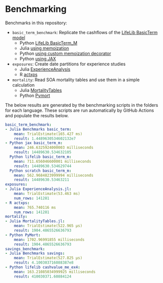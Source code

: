 # Benchmarking

Benchmarks in this repository:

* `basic_term_benchmark`: Replicate the cashflows of the [LifeLib BasicTerm model](https://github.com/lifelib-dev/lifelib/tree/main/lifelib/libraries/basiclife/BasicTerm_M)
    * Python [LifeLib BasicTerm_M](https://github.com/lifelib-dev/lifelib/tree/main/lifelib/libraries/basiclife/BasicTerm_M)
    * Julia [using memoization](https://github.com/actuarialopensource/benchmarks/blob/main/Julia/src/Benchmarks.jl)
    * Python [using custom memoization decorator](https://github.com/actuarialopensource/benchmarks/blob/main/Python/basicterm_scratch.py)
    * Python [using JAX](https://github.com/actuarialopensource/benchmarks/blob/main/Python/basicterm_jax.py)
* `exposures`: Create date partitions for experience studies
    * Julia [ExperienceAnalysis](https://github.com/JuliaActuary/ExperienceAnalysis.jl)
    * R [actxps](https://github.com/mattheaphy/actxps)
* `mortality`: Read SOA mortality tables and use them in a simple calculation
    * Julia [MortalityTables](https://github.com/JuliaActuary/MortalityTables.jl)
    * Python [Pymort](https://github.com/actuarialopensource/pymort)

The below results are generated by the benchmarking scripts in the folders for each language. These scripts are run automatically by GitHub Actions and populate the results below. 
```yaml 
basic_term_benchmark:
- Julia Benchmarks basic_term:
    mean: TrialEstimate(165.427 ms)
    result: 1.4489630534602132e7
- Python jax basic_term_m:
    mean: 246.6325924000003 milliseconds
    result: 14489630.534632105
  Python lifelib basic_term_m:
    mean: 711.656046600001 milliseconds
    result: 14489630.534629744
  Python scratch basic_term_m:
    mean: 562.9684823999994 milliseconds
    result: 14489630.53463211
exposures:
- Julia ExperienceAnalysis.jl:
    mean: TrialEstimate(53.463 ms)
    num_rows: 141281
- R actxps:
    mean: 765.740116 ms
    num_rows: 141281
mortality:
- Julia MortalityTables.jl:
    mean: TrialEstimate(522.965 μs)
    result: 1904.4865526636793
- Python PyMort:
    mean: 1702.96991855 milliseconds
    result: 1904.4865526636793
savings_benchmark:
- Julia Benchmarks savings:
    mean: TrialEstimate(527.825 μs)
    result: 4.100303716088387e8
- Python lifelib cashvalue_me_ex4:
    mean: 163.21085034999925 milliseconds
    result: 410030371.60884124
```